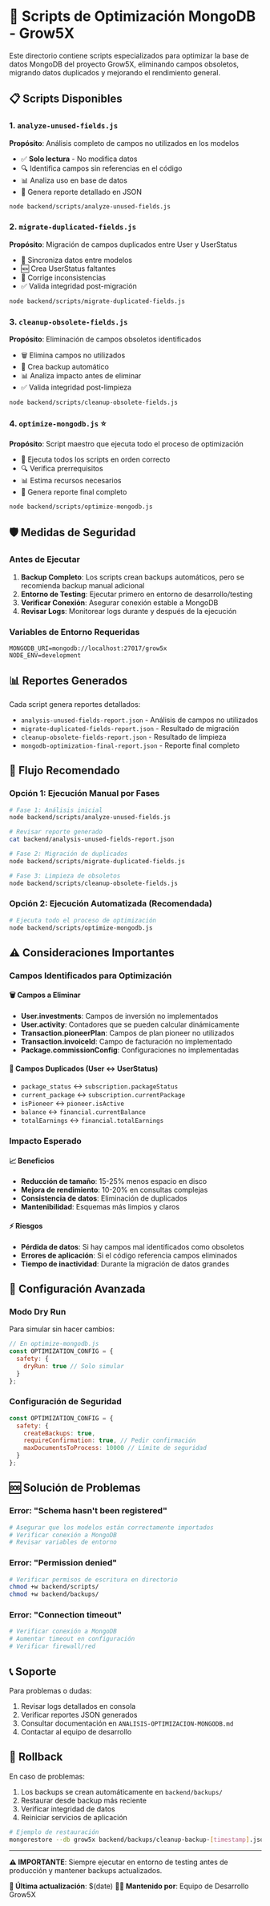 # 🚀 Scripts de Optimización MongoDB - Grow5X

Este directorio contiene scripts especializados para optimizar la base de datos MongoDB del proyecto Grow5X, eliminando campos obsoletos, migrando datos duplicados y mejorando el rendimiento general.

## 📋 Scripts Disponibles

### 1. `analyze-unused-fields.js`
**Propósito**: Análisis completo de campos no utilizados en los modelos
- ✅ **Solo lectura** - No modifica datos
- 🔍 Identifica campos sin referencias en el código
- 📊 Analiza uso en base de datos
- 📄 Genera reporte detallado en JSON

```bash
node backend/scripts/analyze-unused-fields.js
```

### 2. `migrate-duplicated-fields.js`
**Propósito**: Migración de campos duplicados entre User y UserStatus
- 🔄 Sincroniza datos entre modelos
- 🆕 Crea UserStatus faltantes
- 🔧 Corrige inconsistencias
- ✅ Valida integridad post-migración

```bash
node backend/scripts/migrate-duplicated-fields.js
```

### 3. `cleanup-obsolete-fields.js`
**Propósito**: Eliminación de campos obsoletos identificados
- 🗑️ Elimina campos no utilizados
- 💾 Crea backup automático
- 📊 Analiza impacto antes de eliminar
- ✅ Valida integridad post-limpieza

```bash
node backend/scripts/cleanup-obsolete-fields.js
```

### 4. `optimize-mongodb.js` ⭐
**Propósito**: Script maestro que ejecuta todo el proceso de optimización
- 🎯 Ejecuta todos los scripts en orden correcto
- 🔍 Verifica prerrequisitos
- 📊 Estima recursos necesarios
- 📄 Genera reporte final completo

```bash
node backend/scripts/optimize-mongodb.js
```

## 🛡️ Medidas de Seguridad

### Antes de Ejecutar
1. **Backup Completo**: Los scripts crean backups automáticos, pero se recomienda backup manual adicional
2. **Entorno de Testing**: Ejecutar primero en entorno de desarrollo/testing
3. **Verificar Conexión**: Asegurar conexión estable a MongoDB
4. **Revisar Logs**: Monitorear logs durante y después de la ejecución

### Variables de Entorno Requeridas
```env
MONGODB_URI=mongodb://localhost:27017/grow5x
NODE_ENV=development
```

## 📊 Reportes Generados

Cada script genera reportes detallados:

- `analysis-unused-fields-report.json` - Análisis de campos no utilizados
- `migrate-duplicated-fields-report.json` - Resultado de migración
- `cleanup-obsolete-fields-report.json` - Resultado de limpieza
- `mongodb-optimization-final-report.json` - Reporte final completo

## 🔄 Flujo Recomendado

### Opción 1: Ejecución Manual por Fases
```bash
# Fase 1: Análisis inicial
node backend/scripts/analyze-unused-fields.js

# Revisar reporte generado
cat backend/analysis-unused-fields-report.json

# Fase 2: Migración de duplicados
node backend/scripts/migrate-duplicated-fields.js

# Fase 3: Limpieza de obsoletos
node backend/scripts/cleanup-obsolete-fields.js
```

### Opción 2: Ejecución Automatizada (Recomendada)
```bash
# Ejecuta todo el proceso de optimización
node backend/scripts/optimize-mongodb.js
```

## ⚠️ Consideraciones Importantes

### Campos Identificados para Optimización

#### 🗑️ Campos a Eliminar
- **User.investments**: Campos de inversión no implementados
- **User.activity**: Contadores que se pueden calcular dinámicamente
- **Transaction.pioneerPlan**: Campos de plan pioneer no utilizados
- **Transaction.invoiceId**: Campo de facturación no implementado
- **Package.commissionConfig**: Configuraciones no implementadas

#### 🔄 Campos Duplicados (User ↔ UserStatus)
- `package_status` ↔ `subscription.packageStatus`
- `current_package` ↔ `subscription.currentPackage`
- `isPioneer` ↔ `pioneer.isActive`
- `balance` ↔ `financial.currentBalance`
- `totalEarnings` ↔ `financial.totalEarnings`

### Impacto Esperado

#### 📈 Beneficios
- **Reducción de tamaño**: 15-25% menos espacio en disco
- **Mejora de rendimiento**: 10-20% en consultas complejas
- **Consistencia de datos**: Eliminación de duplicados
- **Mantenibilidad**: Esquemas más limpios y claros

#### ⚡ Riesgos
- **Pérdida de datos**: Si hay campos mal identificados como obsoletos
- **Errores de aplicación**: Si el código referencia campos eliminados
- **Tiempo de inactividad**: Durante la migración de datos grandes

## 🔧 Configuración Avanzada

### Modo Dry Run
Para simular sin hacer cambios:

```javascript
// En optimize-mongodb.js
const OPTIMIZATION_CONFIG = {
  safety: {
    dryRun: true // Solo simular
  }
};
```

### Configuración de Seguridad
```javascript
const OPTIMIZATION_CONFIG = {
  safety: {
    createBackups: true,
    requireConfirmation: true, // Pedir confirmación
    maxDocumentsToProcess: 10000 // Límite de seguridad
  }
};
```

## 🆘 Solución de Problemas

### Error: "Schema hasn't been registered"
```bash
# Asegurar que los modelos están correctamente importados
# Verificar conexión a MongoDB
# Revisar variables de entorno
```

### Error: "Permission denied"
```bash
# Verificar permisos de escritura en directorio
chmod +w backend/scripts/
chmod +w backend/backups/
```

### Error: "Connection timeout"
```bash
# Verificar conexión a MongoDB
# Aumentar timeout en configuración
# Verificar firewall/red
```

## 📞 Soporte

Para problemas o dudas:
1. Revisar logs detallados en consola
2. Verificar reportes JSON generados
3. Consultar documentación en `ANALISIS-OPTIMIZACION-MONGODB.md`
4. Contactar al equipo de desarrollo

## 🔄 Rollback

En caso de problemas:
1. Los backups se crean automáticamente en `backend/backups/`
2. Restaurar desde backup más reciente
3. Verificar integridad de datos
4. Reiniciar servicios de aplicación

```bash
# Ejemplo de restauración
mongorestore --db grow5x backend/backups/cleanup-backup-[timestamp].json
```

---

**⚠️ IMPORTANTE**: Siempre ejecutar en entorno de testing antes de producción y mantener backups actualizados.

**📅 Última actualización**: $(date)
**👨‍💻 Mantenido por**: Equipo de Desarrollo Grow5X